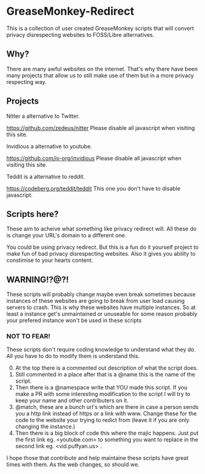 # GreaseMonkey-Redirect

This is a collection of user created GreaseMonkey scripts that will convert privacy disrespecting websites to FOSS/Libre alternatives.

## Why?
There are many awful websites on the internet. That's why there have been many projects that allow us to still make use of them but in a more privacy respecting way.

## Projects
Nitter a alternative to Twitter.

<https://github.com/zedeus/nitter> Please disable all javascript when visiting this site.

Invidious a alternative to youtube.

<https://github.com/iv-org/invidious>  Please disable all javascript when visiting this site.

Teddit is a alternative to reddit.

<https://codeberg.org/teddit/teddit> This one you don't have to disable javascript.

## Scripts here?
These aim to acheive what something like privacy redirect will. All these do is change your URL's domain to a different one.

You could be using privacy redirect. But this is a fun do it yourself project to make fun of bad privacy disrespecting websites. Also it gives you ability to constimise to your hearts content.

## WARNING!?@?!
These scripts will probably change maybe even break sometimes because instances of these websites are going to break from user load causing servers to crash. This is why these websites have multiple instances. So at least a instance get's unmaintained or unuseable for some reason probably your prefered instance won't be used in these scripts

### NOT TO FEAR!
These scripts don't require coding knowledge to understand what they do. All you have to do to modify them is understand this.

0. At the top there is a commented out description of what the script does.
1. Still commented in a place after that is a @name this is the name of the script.
2. Then there is a @namespace write that YOU made this script. If you make a PR with some interesting modification to the script I will try to keep your name and other contributers on it.
3. @match, these are a bunch url's which are there in case a person sends you a http link instead of https or a link with www. Change these for the code to the website your trying to redict from (leave it if you are only changing the instance.)
4. Then there is a big block of code this where the majic happens. Just put the first link eg. <youtube.com> to something you want to replace in the second link eg. <vid.puffyan.us> .

I hope those that contribute and help maintaine these scripts have great times with them. As the web changes, so should we.
